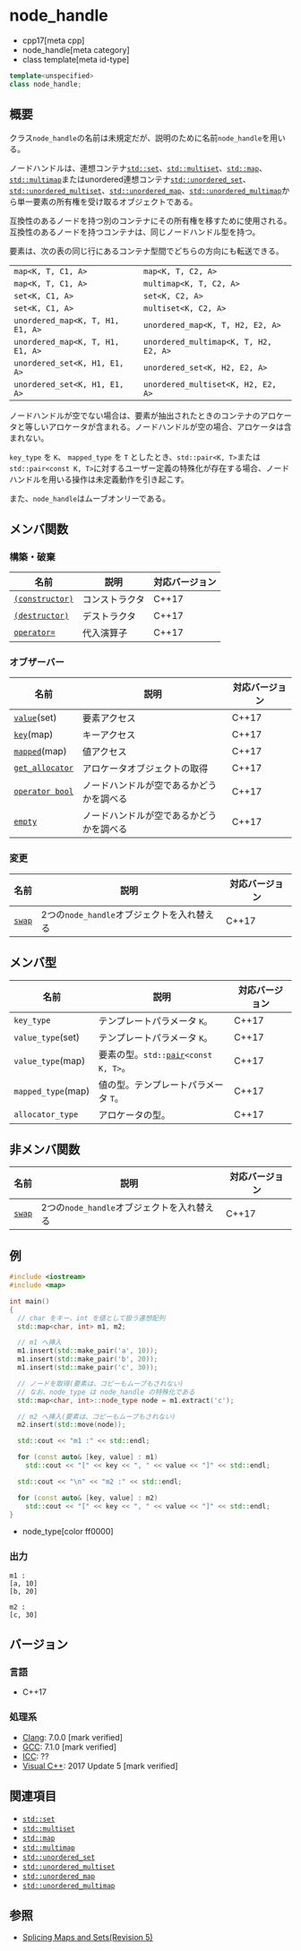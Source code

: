 # node_handle
* cpp17[meta cpp]
* node_handle[meta category]
* class template[meta id-type]


```cpp
template<unspecified>
class node_handle;
```

## 概要
クラス`node_handle`の名前は未規定だが、説明のために名前`node_handle`を用いる。

ノードハンドルは、連想コンテナ[`std::set`](/reference/set/set.md)、[`std::multiset`](/reference/set/multiset.md)、[`std::map`](/reference/map/map.md)、[`std::multimap`](/reference/map/multimap.md)またはunordered連想コンテナ[`std::unordered_set`](/reference/unordered_set/unordered_set.md)、[`std::unordered_multiset`](/reference/unordered_set/unordered_multiset.md)、[`std::unordered_map`](/reference/unordered_map/unordered_map.md)、[`std::unordered_multimap`](/reference/unordered_map/unordered_multimap.md)から単一要素の所有権を受け取るオブジェクトである。

互換性のあるノードを持つ別のコンテナにその所有権を移すために使用される。
互換性のあるノードを持つコンテナは、同じノードハンドル型を持つ。

要素は、次の表の同じ行にあるコンテナ型間でどちらの方向にも転送できる。

|  |  |
|-----------------|----------------|
| `map<K, T, C1, A>` | `map<K, T, C2, A>` |
| `map<K, T, C1, A>` | `multimap<K, T, C2, A>` |
| `set<K, C1, A>` | `set<K, C2, A>` |
| `set<K, C1, A>` | `multiset<K, C2, A>` |
| `unordered_map<K, T, H1, E1, A>` | `unordered_map<K, T, H2, E2, A>` |
| `unordered_map<K, T, H1, E1, A>` | `unordered_multimap<K, T, H2, E2, A>` |
| `unordered_set<K, H1, E1, A>` | `unordered_set<K, H2, E2, A>` |
| `unordered_set<K, H1, E1, A>` | `unordered_multiset<K, H2, E2, A>` |

ノードハンドルが空でない場合は、要素が抽出されたときのコンテナのアロケータと等しいアロケータが含まれる。ノードハンドルが空の場合、アロケータは含まれない。

`key_type` を `K`、 `mapped_type` を `T` としたとき、`std::pair<K, T>`または`std::pair<const K, T>`に対するユーザー定義の特殊化が存在する場合、ノードハンドルを用いる操作は未定義動作を引き起こす。

また、`node_handle`はムーブオンリーである。


## メンバ関数
### 構築・破棄

| 名前            | 説明           | 対応バージョン |
|-----------------|----------------|----------------|
| [`(constructor)`](node_handle/op_constructor.md) | コンストラクタ | C++17 |
| [`(destructor)`](node_handle/op_destructor.md)  | デストラクタ   | C++17 |
| [`operator=`](node_handle/op_assign.md)     | 代入演算子     | C++17 |

### オブザーバー

| 名前 | 説明 | 対応バージョン |
|----------------------------------------------|------------------------------|-------|
| [`value`](node_handle/value.md)(set) | 要素アクセス | C++17 |
| [`key`](node_handle/key.md)(map) | キーアクセス | C++17 |
| [`mapped`](node_handle/mapped.md)(map) | 値アクセス | C++17 |
| [`get_allocator`](node_handle/get_allocator.md) | アロケータオブジェクトの取得 | C++17 |
| [`operator bool`](node_handle/op_bool.md) | ノードハンドルが空であるかどうかを調べる | C++17 |
| [`empty`](node_handle/empty.md) | ノードハンドルが空であるかどうかを調べる | C++17 |


### 変更

| 名前 | 説明 | 対応バージョン |
|----------------------------------------------|------------------------------|-------|
| [`swap`](node_handle/swap.md) | 2つの`node_handle`オブジェクトを入れ替える | C++17 |


## メンバ型

| 名前            | 説明           | 対応バージョン |
|-----------------|----------------|----------------|
| `key_type` | テンプレートパラメータ `K`。 | C++17 |
| `value_type`(set) | テンプレートパラメータ `K`。 | C++17 |
| `value_type`(map) | 要素の型。`std::`[`pair`](/reference/utility/pair.md)`<const K, T>`。 | C++17 |
| `mapped_type`(map) | 値の型。テンプレートパラメータ `T`。 | C++17 |
| `allocator_type` | アロケータの型。 | C++17 |

## 非メンバ関数

| 名前            | 説明           | 対応バージョン |
|-----------------|----------------|----------------|
| [`swap`](node_handle/swap_free.md) | 2つの`node_handle`オブジェクトを入れ替える | C++17 |

## 例
```cpp example
#include <iostream>
#include <map>

int main()
{
  // char をキー、int を値として扱う連想配列
  std::map<char, int> m1, m2;

  // m1 へ挿入
  m1.insert(std::make_pair('a', 10));
  m1.insert(std::make_pair('b', 20));
  m1.insert(std::make_pair('c', 30));

  // ノードを取得(要素は、コピーもムーブもされない)
  // なお、node_type は node_handle の特殊化である
  std::map<char, int>::node_type node = m1.extract('c');

  // m2 へ挿入(要素は、コピーもムーブもされない)
  m2.insert(std::move(node));

  std::cout << "m1 :" << std::endl;

  for (const auto& [key, value] : m1)
    std::cout << "[" << key << ", " << value << "]" << std::endl;

  std::cout << "\n" << "m2 :" << std::endl;

  for (const auto& [key, value] : m2)
    std::cout << "[" << key << ", " << value << "]" << std::endl;
}
```
* node_type[color ff0000]


### 出力
```
m1 :
[a, 10]
[b, 20]

m2 :
[c, 30]
```


## バージョン
### 言語
- C++17

### 処理系
- [Clang](/implementation.md#clang): 7.0.0 [mark verified]
- [GCC](/implementation.md#gcc): 7.1.0 [mark verified]
- [ICC](/implementation.md#icc): ??
- [Visual C++](/implementation.md#visual_cpp): 2017 Update 5 [mark verified]


## 関連項目
- [`std::set`](/reference/set/set.md)
- [`std::multiset`](/reference/set/multiset.md)
- [`std::map`](/reference/map/map.md)
- [`std::multimap`](/reference/map/multimap.md)
- [`std::unordered_set`](/reference/unordered_set/unordered_set.md)
- [`std::unordered_multiset`](/reference/unordered_set/unordered_multiset.md)
- [`std::unordered_map`](/reference/unordered_map/unordered_map.md)
- [`std::unordered_multimap`](/reference/unordered_map/unordered_multimap.md)

## 参照
- [Splicing Maps and Sets(Revision 5)](http://www.open-std.org/jtc1/sc22/wg21/docs/papers/2016/p0083r3.pdf)
